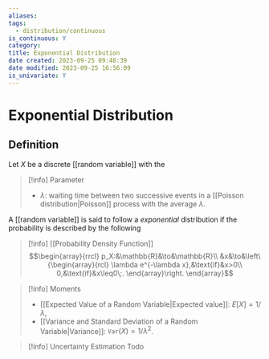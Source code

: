 ```yaml
---
aliases: 
tags:
  - distribution/continuous
is_continuous: Y
category: 
title: Exponential Distribution
date created: 2023-09-25 09:48:39
date modified: 2023-09-25 16:56:09
is_univariate: Y
---
```


# Exponential Distribution

## Definition

Let $X$ be a discrete [[random variable]] with the

> [!info] Parameter
> - $\lambda$: waiting time between two successive events in a [[Poisson distribution|Poisson]] process with the average $\lambda$.

A [[random variable]] is said to follow a _exponential_ distribution if the probability is described by the following

> [!info] [[Probability Density Function]]
> $$\begin{array}{rrcl}
> p_X:&\mathbb{R}&\to&\mathbb{R}\\
> 	&x&\to&\left\{\begin{array}{rcl}
> 		\lambda e^{-\lambda x},&\text{if}&x>0\\
> 		0,&\text{if}&x\leq0\;.
> 		\end{array}\right.
> \end{array}$$

> [!info] Moments
> - [[Expected Value of a Random Variable|Expected value]]: $E[X]=1/\lambda$,
> - [[Variance and Standard Deviation of a Random Variable|Variance]]: $\texttt{Var}(X)=1/\lambda^2$.

> [!info] Uncertainty Estimation
> Todo
